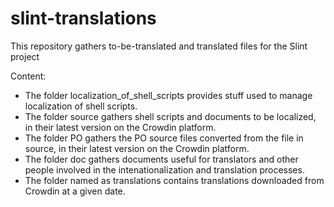 # slint-translations

This repository gathers to-be-translated and translated files for the Slint project

Content:
* The folder localization_of_shell_scripts provides stuff used to manage localization of shell scripts.
* The folder source gathers shell scripts and documents to be localized, in their latest version on the Crowdin platform.
* The folder PO gathers the PO source files converted from the file in source, in their latest version on the Crowdin platform.
* The folder doc gathers documents useful for translators and other people involved in the intenationalization and translation processes. 
* The folder named as translations<YYYYMMDD> contains translations downloaded from Crowdin at a given date.
